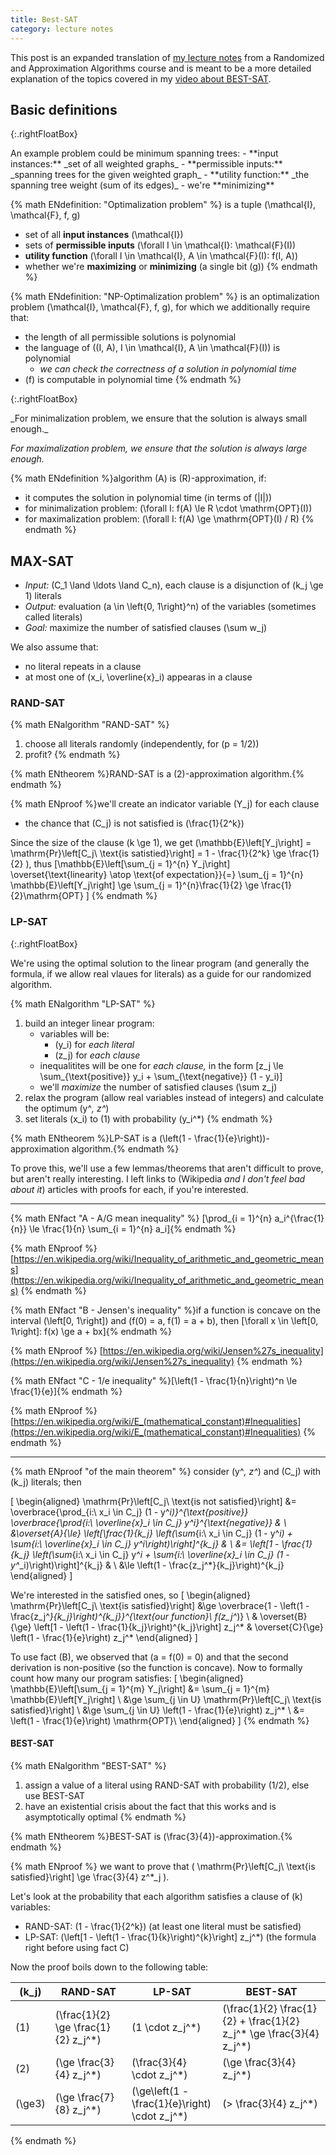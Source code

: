 ```yaml
---
title: Best-SAT
category: lecture notes
---
```


This post is an expanded translation of [my lecture notes](https://slama.dev/poznámky-z-přednášky/aproximacni-algoritmy/) from a Randomized and Approximation Algorithms course and is meant to be a more detailed explanation of the topics covered in my [video about BEST-SAT](https://www.youtube.com/watch?v=OV82ab-C85w).

## Basic definitions

{:.rightFloatBox}
<div markdown="1">
An example problem could be minimum spanning trees:
- **input instances:** _set of all weighted graphs_
- **permissible inputs:** _spanning trees for the given weighted graph_
- **utility function:** _the spanning tree weight (sum of its edges)_
- we're **minimizing**
</div>

{% math ENdefinition: "Optimalization problem" %} is a tuple \(\mathcal{I}, \mathcal{F}, f, g\)
- set of all **input instances** \(\mathcal{I}\)
- sets of **permissible inputs** \(\forall I \in \mathcal{I}: \mathcal{F}(I)\)
- **utility function** \(\forall I \in \mathcal{I}, A \in \mathcal{F}(I): f(I, A)\)
- whether we're **maximizing** or **minimizing** (a single bit \(g\))
{% endmath %}

{% math ENdefinition: "NP-Optimalization problem" %} is an optimalization problem \(\mathcal{I}, \mathcal{F}, f, g\), for which we additionally require that:
- the length of all permissible solutions is polynomial
- the language of \((I, A), I \in \mathcal{I}, A \in \mathcal{F}(I)\) is polynomial
	- _we can check the correctness of a solution in polynomial time_
- \(f\) is computable in polynomial time
{% endmath %}

{:.rightFloatBox}
<div markdown="1">
_For minimalization problem, we ensure that the solution is always small enough._

_For maximalization problem, we ensure that the solution is always large enough._
</div>

{% math ENdefinition %}algorithm \(A\) is \(R\)-approximation, if:
- it computes the solution in polynomial time (in terms of \(|I|\))
- for minimalization problem: \(\forall I: f(A) \le R \cdot \mathrm{OPT}(I)\)
- for maximalization problem: \(\forall I: f(A) \ge \mathrm{OPT}(I) / R\)
{% endmath %}

## MAX-SAT
- _Input:_ \(C_1 \land \ldots \land C_n\), each clause is a disjunction of \(k_j \ge 1\) literals
- _Output:_ evaluation \(a \in \left\{0, 1\right\}^n\) of the variables (sometimes called literals)
- _Goal:_ maximize the number of satisfied clauses \(\sum w_j\)

We also assume that:
- no literal repeats in a clause
- at most one of \(x_i, \overline{x}_i\) appearas in a clause

### RAND-SAT
{% math ENalgorithm "RAND-SAT" %}
1. choose all literals randomly (independently, for \(p = 1/2\))
2. profit?
{% endmath %}

{% math ENtheorem %}RAND-SAT is a \(2\)-approximation algorithm.{% endmath %}

{% math ENproof %}we'll create an indicator variable \(Y_j\) for each clause
- the chance that \(C_j\) is not satisfied is \(\frac{1}{2^k}\)

Since the size of the clause \(k \ge 1\), we get \(\mathbb{E}\left[Y_j\right] = \mathrm{Pr}\left[C_j\ \text{is satistied}\right] = 1 - \frac{1}{2^k} \ge \frac{1}{2} \), thus
\[\mathbb{E}\left[\sum_{j = 1}^{n} Y_j\right] \overset{\text{linearity} \atop \text{of expectation}}{=} \sum_{j = 1}^{n} \mathbb{E}\left[Y_j\right] \ge \sum_{j = 1}^{n}\frac{1}{2} \ge \frac{1}{2}\mathrm{OPT} \]
{% endmath %}

### LP-SAT

{:.rightFloatBox}
<div markdown="1">
We're using the optimal solution to the linear program (and generally the formula, if we allow real vlaues for literals) as a guide for our randomized algorithm.
</div>

{% math ENalgorithm "LP-SAT" %}
1. build an integer linear program:
	- variables will be:
		- \(y_i\) for _each literal_
		- \(z_j\) for _each clause_
	- inequalitites will be one for _each clause,_ in the form \[z_j \le \sum_{\text{positive}} y_i + \sum_{\text{negative}} (1 - y_i)\]
	- we'll _maximize_  the number of satisfied clauses \(\sum z_j\)
3. relax the program (allow real variables instead of integers) and calculate the optimum \(y^*, z^*\)
4. set literals \(x_i\) to \(1\) with probability \(y_i^*\)
{% endmath %}

{% math ENtheorem %}LP-SAT is a \(\left(1 - \frac{1}{e}\right)\)-approximation algorithm.{% endmath %}

To prove this, we'll use a few lemmas/theorems that aren't difficult to prove, but aren't really interesting. I left links to (Wikipedia _and I don't feel bad about it_) articles with proofs for each, if you're interested.

---

{% math ENfact "A - A/G mean inequality" %} \[\prod_{i = 1}^{n} a_i^{\frac{1}{n}} \le \frac{1}{n} \sum_{i = 1}^{n} a_i\]{% endmath %}

{% math ENproof %} [https://en.wikipedia.org/wiki/Inequality_of_arithmetic_and_geometric_means](https://en.wikipedia.org/wiki/Inequality_of_arithmetic_and_geometric_means)
{% endmath %}


{% math ENfact "B - Jensen's inequality" %}if a function is concave on the interval \(\left[0, 1\right]\) and \(f(0) = a, f(1) = a + b\), then \[\forall x \in \left[0, 1\right]: f(x) \ge a + bx\]{% endmath %}

{% math ENproof %} [https://en.wikipedia.org/wiki/Jensen%27s_inequality](https://en.wikipedia.org/wiki/Jensen%27s_inequality)
{% endmath %}


{% math ENfact "C - 1/e inequality" %}\[\left(1 - \frac{1}{n}\right)^n \le \frac{1}{e}\]{% endmath %}

{% math ENproof %} [https://en.wikipedia.org/wiki/E_(mathematical_constant)#Inequalities](https://en.wikipedia.org/wiki/E_(mathematical_constant)#Inequalities)
{% endmath %}

---

{% math ENproof "of the main theorem" %} consider \(y^*, z^*\) and \(C_j\) with \(k_j\) literals; then

\[
\begin{aligned}
	\mathrm{Pr}\left[C_j\ \text{is not satisfied}\right] &= \overbrace{\prod_{i:\ x_i \in C_j} (1 - y^*_i)}^{\text{positive}} \overbrace{\prod_{i:\ \overline{x}_i \in C_j} y^*_i}^{\text{negative}} & \\
	&\overset{A}{\le} \left[\frac{1}{k_j} \left(\sum_{i:\ x_i \in C_j} (1 - y^*_i) + \sum_{i:\ \overline{x}_i \in C_j} y^*_i\right)\right]^{k_j} & \\
	&= \left[1 - \frac{1}{k_j} \left(\sum_{i:\ x_i \in C_j} y^*_i + \sum_{i:\ \overline{x}_i \in C_j} (1 - y^*_i)\right)\right]^{k_j} & \\
	&\le \left(1 - \frac{z_j^*}{k_j}\right)^{k_j}
\end{aligned}
\]

We're interested in the satisfied ones, so
\[
\begin{aligned}
	\mathrm{Pr}\left[C_j\ \text{is satisfied}\right] &\ge \overbrace{1 - \left(1 - \frac{z_j^*}{k_j}\right)^{k_j}}^{\text{our function}\ f(z_j^*)} \\
	& \overset{B}{\ge} \left[1 - \left(1 - \frac{1}{k_j}\right)^{k_j}\right] z_j^*
	& \overset{C}{\ge} \left(1 - \frac{1}{e}\right) z_j^*
\end{aligned}
\]

To use fact \(B\), we observed that \(a = f(0) = 0\) and that the second derivation is non-positive (so the function is concave). Now to formally count how many our program satisfies:
\[
\begin{aligned}
	\mathbb{E}\left[\sum_{j = 1}^{m} Y_j\right] &= \sum_{j = 1}^{m} \mathbb{E}\left[Y_j\right] \\
	&\ge \sum_{j \in U} \mathrm{Pr}\left[C_j\ \text{is satisfied}\right] \\
	&\ge \sum_{j \in U} \left(1 - \frac{1}{e}\right) z_j^* \\
	&= \left(1 - \frac{1}{e}\right) \mathrm{OPT}\\
\end{aligned}
\]
{% endmath %}

#### BEST-SAT
{% math ENalgorithm "BEST-SAT" %}
1. assign a value of a literal using RAND-SAT with probability \(1/2\), else use BEST-SAT
2. have an existential crisis about the fact that this works and is asymptotically optimal
{% endmath %}

{% math ENtheorem %}BEST-SAT is \(\frac{3}{4}\)-approximation.{% endmath %}

{% math ENproof %} we want to prove that \( \mathrm{Pr}\left[C_j\ \text{is satisfied}\right] \ge \frac{3}{4} z^*_j \).

Let's look at the probability that each algorithm satisfies a clause of \(k\) variables:
- RAND-SAT: \(1 - \frac{1}{2^k}\) (at least one literal must be satisfied)
- LP-SAT: \(\left[1 - \left(1 - \frac{1}{k}\right)^{k}\right] z_j^*\) (the formula right before using fact C)

Now the proof boils down to the following table:

| \(k_j\) | RAND-SAT                              | LP-SAT                                       | BEST-SAT                                                              |
| ---     | ---                                   | ---                                          | ---                                                                   |
| \(1\)   | \(\frac{1}{2} \ge \frac{1}{2} z_j^*\) | \(1 \cdot z_j^*\)                            | \(\frac{1}{2} \frac{1}{2} + \frac{1}{2} z_j^* \ge \frac{3}{4} z_j^*\) |
| \(2\)   | \(\ge \frac{3}{4} z_j^*\)             | \(\frac{3}{4} \cdot z_j^*\)                  | \(\ge \frac{3}{4} z_j^*\)                                             |
| \(\ge3\)   | \(\ge \frac{7}{8} z_j^*\)             | \(\ge\left(1 - \frac{1}{e}\right) \cdot z_j^*\) | \(> \frac{3}{4} z_j^*\)                                               |
{% endmath %}
